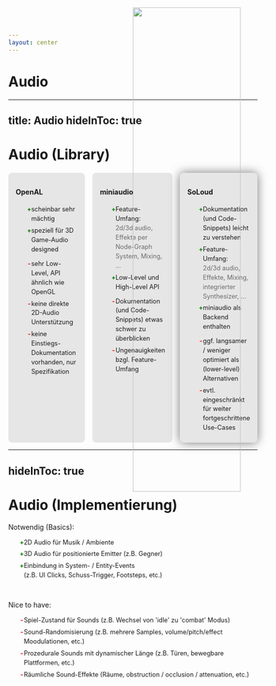 ```yaml
---
layout: center
---
```


# Audio 

---
title: Audio
hideInToc: true
---

# Audio (Library)
<style>
.col-container {
    display: flex;
    width: 100%;
    gap: 15px;
    margin-top: 20px;
}

.col {
    flex: 1;
    background-color: #8883;
    padding: 10px 15px;
    border-radius: 8px;
}

ul {
    list-style-type: "+";
    font-size: 0.9em;
    margin: 10px 0;
    line-height: 1.5em;
}
ul li {
    margin: 0 0 5px 10px;
}

ul li::marker {
    color: green;
    font-weight: bold;
}

ul:last-child {
    list-style-type: "-";
}
ul:last-child li::marker {
    color: red;
}
</style>

<div class="col-container">
    <div class="col">
        <h4>OpenAL</h4>
        <ul>
            <li>scheinbar sehr mächtig</li>
            <li>speziell für 3D Game-Audio designed</li>
        </ul>
        <ul>
            <li>sehr Low-Level, API ähnlich wie OpenGL</li>
            <li>keine direkte 2D-Audio Unterstützung</li>
            <li>keine Einstiegs-Dokumentation vorhanden, nur Spezifikation</li>
        </ul>
    </div>
    <div class="col">
        <h4>miniaudio</h4>
        <ul>
            <li>Feature-Umfang: <div style="opacity:0.6;">2d/3d audio, Effekte per Node-Graph System, Mixing, ...</div></li>
            <li>Low-Level und High-Level API</li>
        </ul>
        <ul>
            <li>Dokumentation (und Code-Snippets) etwas schwer zu überblicken</li>
            <li>Ungenauigkeiten bzgl. Feature-Umfang</li>
        </ul>
    </div>
    <div class="col" style="box-shadow: 0 0 20px #0008">
        <h4><strong>SoLoud</strong></h4>
        <ul>
            <li>Dokumentation (und Code-Snippets) leicht zu verstehen</li>
            <li>Feature-Umfang: <div style="opacity:0.6;">2d/3d audio, Effekte, Mixing, integrierter Synthesizer, ...</div></li>
            <li>miniaudio als Backend enthalten</li>
        </ul>
        <ul>
            <li>ggf. langsamer / weniger optimiert als (lower-level) Alternativen</li>
            <li>evtl. eingeschränkt für weiter fortgeschrittene Use-Cases</li>
        </ul>
    </div>
</div>

---
hideInToc: true
---

# Audio (Implementierung)
<img src="/img/johann/concepts.png" style="right:15px;top:15px;position:absolute;width:calc(50% - 15px);">

Notwendig (Basics):
- 2D Audio für Musik / Ambiente
- 3D Audio für positionierte Emitter (z.B. Gegner)
- Einbindung in System- / Entity-Events  
(z.B. UI Clicks, Schuss-Trigger, Footsteps, etc.)

<br>

Nice to have:
- Spiel-Zustand für Sounds (z.B. Wechsel von 'idle' zu 'combat' Modus)
- Sound-Randomisierung (z.B. mehrere Samples, volume/pitch/effect Moodulationen, etc.)
- Prozedurale Sounds mit dynamischer Länge (z.B. Türen, bewegbare Plattformen, etc.)
- Räumliche Sound-Effekte (Räume, obstruction / occlusion / attenuation, etc.)

<!--
- maybe even music matched effects (e.g. idle to combat transition, timed shots/explosions, etc.), probably needs beat information (bpm, etc. ?) of soundtrack files
-->
